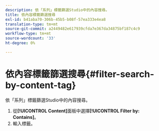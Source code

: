 ```yaml
---
description: 依「系列」標籤篩選Studio中的內容搜尋。
title: 依內容標籤篩選搜尋
exl-id: b41aba70-306b-45b5-b08f-57ea333e4ea8
translation-type: tm+mt
source-git-commit: a2449482e617939cfda7e367da34875bf187c4c9
workflow-type: tm+mt
source-wordcount: '33'
ht-degree: 0%

---
```


# 依內容標籤篩選搜尋{#filter-search-by-content-tag}

依「系列」標籤篩選Studio中的內容搜尋。

1. 從&#x200B;**[!UICONTROL Content]**&#x200B;面板中選擇&#x200B;**[!UICONTROL Filter by: Contains]**。
1. 輸入標籤。
